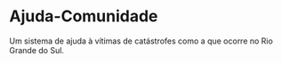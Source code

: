 # Ajuda-Comunidade
Um sistema de ajuda à vítimas de catástrofes como a que ocorre no Rio Grande do Sul.
